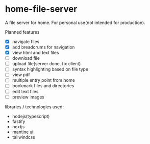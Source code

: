 # home-file-server

A file server for home. For personal use(not intended for production).

Planned features

- [x] navigate files
- [x] add breadcrums for navigation
- [x] view html and text files
- [ ] download file
- [ ] upload file(server done, fix client)
- [ ] syntax highlighting based on file type
- [ ] view pdf
- [ ] multiple entry point from home
- [ ] bookmark files and directories
- [ ] edit text files
- [ ] preview images

libraries / technologies used:

- nodejs(typescript)
- fastify
- nextjs
- mantine ui
- tailwindcss
